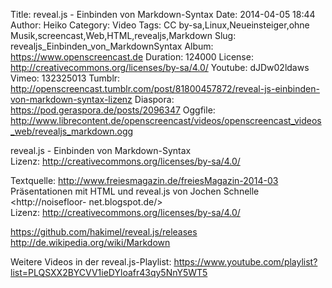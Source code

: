 Title: reveal.js - Einbinden von Markdown-Syntax
Date: 2014-04-05 18:44
Author: Heiko
Category: Video
Tags: CC by-sa,Linux,Neueinsteiger,ohne Musik,screencast,Web,HTML,revealjs,Markdown
Slug: revealjs_Einbinden_von_MarkdownSyntax
Album: https://www.openscreencast.de
Duration: 124000
License: http://creativecommons.org/licenses/by-sa/4.0/
Youtube: dJDw02ldaws
Vimeo: 132325013
Tumblr: http://openscreencast.tumblr.com/post/81800457872/reveal-js-einbinden-von-markdown-syntax-lizenz
Diaspora: https://pod.geraspora.de/posts/2096347
Oggfile: http://www.librecontent.de/openscreencast/videos/openscreencast_videos_web/revealjs_markdown.ogg

reveal.js - Einbinden von Markdown-Syntax  
Lizenz: <http://creativecommons.org/licenses/by-sa/4.0/>  
  
Textquelle: <http://www.freiesmagazin.de/freiesMagazin-2014-03>  
Präsentationen mit HTML und reveal.js von Jochen Schnelle <http://noisefloor-
net.blogspot.de/>  
Lizenz: <http://creativecommons.org/licenses/by-sa/4.0/>  
  
<https://github.com/hakimel/reveal.js/releases>  
<http://de.wikipedia.org/wiki/Markdown>  
  
Weitere Videos in der reveal.js-Playlist:
<https://www.youtube.com/playlist?list=PLQSXX2BYCVV1ieDYloafr43qy5NnY5WT5>  
  

